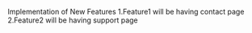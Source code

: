 Implementation of New Features
1.Feature1 will be having contact page
2.Feature2  will be having support page
